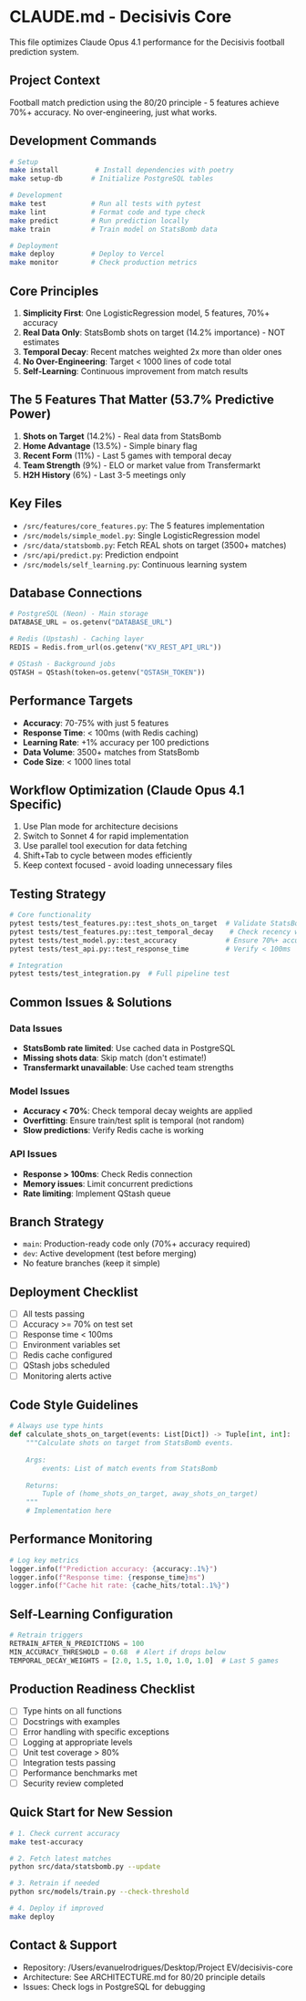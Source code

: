 # CLAUDE.md - Decisivis Core

This file optimizes Claude Opus 4.1 performance for the Decisivis football prediction system.

## Project Context
Football match prediction using the 80/20 principle - 5 features achieve 70%+ accuracy. No over-engineering, just what works.

## Development Commands
```bash
# Setup
make install         # Install dependencies with poetry
make setup-db       # Initialize PostgreSQL tables

# Development
make test           # Run all tests with pytest
make lint           # Format code and type check
make predict        # Run prediction locally
make train          # Train model on StatsBomb data

# Deployment
make deploy         # Deploy to Vercel
make monitor        # Check production metrics
```

## Core Principles
1. **Simplicity First**: One LogisticRegression model, 5 features, 70%+ accuracy
2. **Real Data Only**: StatsBomb shots on target (14.2% importance) - NOT estimates
3. **Temporal Decay**: Recent matches weighted 2x more than older ones
4. **No Over-Engineering**: Target < 1000 lines of code total
5. **Self-Learning**: Continuous improvement from match results

## The 5 Features That Matter (53.7% Predictive Power)
1. **Shots on Target** (14.2%) - Real data from StatsBomb
2. **Home Advantage** (13.5%) - Simple binary flag
3. **Recent Form** (11%) - Last 5 games with temporal decay
4. **Team Strength** (9%) - ELO or market value from Transfermarkt
5. **H2H History** (6%) - Last 3-5 meetings only

## Key Files
- `/src/features/core_features.py`: The 5 features implementation
- `/src/models/simple_model.py`: Single LogisticRegression model
- `/src/data/statsbomb.py`: Fetch REAL shots on target (3500+ matches)
- `/src/api/predict.py`: Prediction endpoint
- `/src/models/self_learning.py`: Continuous learning system

## Database Connections
```python
# PostgreSQL (Neon) - Main storage
DATABASE_URL = os.getenv("DATABASE_URL")

# Redis (Upstash) - Caching layer
REDIS = Redis.from_url(os.getenv("KV_REST_API_URL"))

# QStash - Background jobs
QSTASH = QStash(token=os.getenv("QSTASH_TOKEN"))
```

## Performance Targets
- **Accuracy**: 70-75% with just 5 features
- **Response Time**: < 100ms (with Redis caching)
- **Learning Rate**: +1% accuracy per 100 predictions
- **Data Volume**: 3500+ matches from StatsBomb
- **Code Size**: < 1000 lines total

## Workflow Optimization (Claude Opus 4.1 Specific)
1. Use Plan mode for architecture decisions
2. Switch to Sonnet 4 for rapid implementation
3. Use parallel tool execution for data fetching
4. Shift+Tab to cycle between modes efficiently
5. Keep context focused - avoid loading unnecessary files

## Testing Strategy
```bash
# Core functionality
pytest tests/test_features.py::test_shots_on_target  # Validate StatsBomb data
pytest tests/test_features.py::test_temporal_decay    # Check recency weighting
pytest tests/test_model.py::test_accuracy            # Ensure 70%+ accuracy
pytest tests/test_api.py::test_response_time         # Verify < 100ms

# Integration
pytest tests/test_integration.py  # Full pipeline test
```

## Common Issues & Solutions

### Data Issues
- **StatsBomb rate limited**: Use cached data in PostgreSQL
- **Missing shots data**: Skip match (don't estimate!)
- **Transfermarkt unavailable**: Use cached team strengths

### Model Issues
- **Accuracy < 70%**: Check temporal decay weights are applied
- **Overfitting**: Ensure train/test split is temporal (not random)
- **Slow predictions**: Verify Redis cache is working

### API Issues
- **Response > 100ms**: Check Redis connection
- **Memory issues**: Limit concurrent predictions
- **Rate limiting**: Implement QStash queue

## Branch Strategy
- `main`: Production-ready code only (70%+ accuracy required)
- `dev`: Active development (test before merging)
- No feature branches (keep it simple)

## Deployment Checklist
- [ ] All tests passing
- [ ] Accuracy >= 70% on test set
- [ ] Response time < 100ms
- [ ] Environment variables set
- [ ] Redis cache configured
- [ ] QStash jobs scheduled
- [ ] Monitoring alerts active

## Code Style Guidelines
```python
# Always use type hints
def calculate_shots_on_target(events: List[Dict]) -> Tuple[int, int]:
    """Calculate shots on target from StatsBomb events.
    
    Args:
        events: List of match events from StatsBomb
        
    Returns:
        Tuple of (home_shots_on_target, away_shots_on_target)
    """
    # Implementation here
```

## Performance Monitoring
```python
# Log key metrics
logger.info(f"Prediction accuracy: {accuracy:.1%}")
logger.info(f"Response time: {response_time}ms")
logger.info(f"Cache hit rate: {cache_hits/total:.1%}")
```

## Self-Learning Configuration
```python
# Retrain triggers
RETRAIN_AFTER_N_PREDICTIONS = 100
MIN_ACCURACY_THRESHOLD = 0.68  # Alert if drops below
TEMPORAL_DECAY_WEIGHTS = [2.0, 1.5, 1.0, 1.0, 1.0]  # Last 5 games
```

## Production Readiness Checklist
- [ ] Type hints on all functions
- [ ] Docstrings with examples
- [ ] Error handling with specific exceptions
- [ ] Logging at appropriate levels
- [ ] Unit test coverage > 80%
- [ ] Integration tests passing
- [ ] Performance benchmarks met
- [ ] Security review completed

## Quick Start for New Session
```bash
# 1. Check current accuracy
make test-accuracy

# 2. Fetch latest matches
python src/data/statsbomb.py --update

# 3. Retrain if needed
python src/models/train.py --check-threshold

# 4. Deploy if improved
make deploy
```

## Contact & Support
- Repository: /Users/evanuelrodrigues/Desktop/Project EV/decisivis-core
- Architecture: See ARCHITECTURE.md for 80/20 principle details
- Issues: Check logs in PostgreSQL for debugging